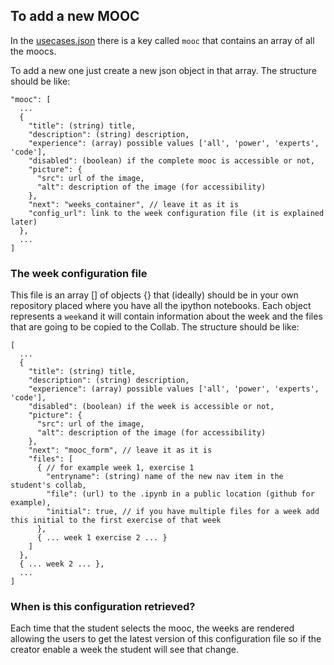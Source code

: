 ## To add a new MOOC
In the [usecases.json](/src/assets/config_files/usecases.json)
there is a key called `mooc` that contains an array of all the moocs.

To add a new one just create a new json object in that array. The structure should be like:
```
"mooc": [
  ...
  {
    "title": (string) title,
    "description": (string) description,
    "experience": (array) possible values ['all', 'power', 'experts', 'code'],
    "disabled": (boolean) if the complete mooc is accessible or not,
    "picture": {
      "src": url of the image,
      "alt": description of the image (for accessibility)
    },
    "next": "weeks_container", // leave it as it is
    "config_url": link to the week configuration file (it is explained later)
  },
  ...
]
```

### The week configuration file
This file is an array [] of objects {} that (ideally) should be in your own repository placed where
you have all the ipython notebooks. Each object represents a `week`and it will
contain information about the week and the files that are going to be copied to the Collab.
The structure should be like:
```
[
  ...
  {
    "title": (string) title,
    "description": (string) description,
    "experience": (array) possible values ['all', 'power', 'experts', 'code'],
    "disabled": (boolean) if the week is accessible or not,
    "picture": {
      "src": url of the image,
      "alt": description of the image (for accessibility)
    },
    "next": "mooc_form", // leave it as it is
    "files": [
      { // for example week 1, exercise 1
        "entryname": (string) name of the new nav item in the student's collab,
        "file": (url) to the .ipynb in a public location (github for example),
        "initial": true, // if you have multiple files for a week add this initial to the first exercise of that week
      },
      { ... week 1 exercise 2 ... }
    ]
  },
  { ... week 2 ... },
  ...
]
```

### When is this configuration retrieved?
Each time that the student selects the mooc, the weeks are rendered allowing the users to
get the latest version of this configuration file so if the creator enable a week the student will
see that change.
